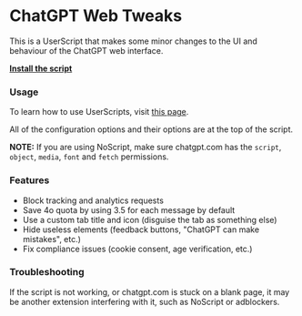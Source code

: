# ChatGPT Web Tweaks
This is a UserScript that makes some minor changes to the UI and behaviour of the ChatGPT web interface.

**[Install the script](https://github.com/toast-riot/chatgpt-web-tweaks/raw/main/chatgpt_web_tweaks.user.js)**

### Usage
To learn how to use UserScripts, visit [this page](https://greasyfork.org/en/help/installing-user-scripts).

All of the configuration options and their options are at the top of the script.

**NOTE:** If you are using NoScript, make sure chatgpt.com has the `script`, `object`, `media`, `font` and `fetch` permissions.

### Features
- Block tracking and analytics requests
- Save 4o quota by using 3.5 for each message by default
- Use a custom tab title and icon (disguise the tab as something else)
- Hide useless elements (feedback buttons, "ChatGPT can make mistakes", etc.)
- Fix compliance issues (cookie consent, age verification, etc.)

### Troubleshooting
If the script is not working, or chatgpt.com is stuck on a blank page, it may be another extension interfering with it, such as NoScript or adblockers.
